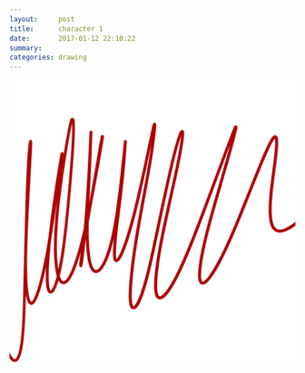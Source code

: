 ```yaml
---
layout:     post
title:      character 1
date:       2017-01-12 22:10:22
summary:    
categories: drawing
---
```

![character 1](/images/diary/character-1.png "clueless")
